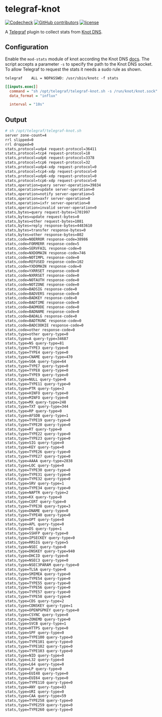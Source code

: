 # telegraf-knot

[![Codecheck](https://github.com/x70b1/telegraf-knot/workflows/Codecheck/badge.svg?branch=master)](https://github.com/x70b1/telegraf-knot/actions)
[![GitHub contributors](https://img.shields.io/github/contributors/x70b1/telegraf-knot.svg)](https://github.com/x70b1/telegraf-knot/graphs/contributors)
[![license](https://img.shields.io/github/license/x70b1/telegraf-knot.svg)](https://github.com/x70b1/telegraf-knot/blob/master/LICENSE)

A [Telegraf](https://github.com/influxdata/telegraf) plugin to collect stats from [Knot DNS](https://knot.readthedocs.io/en/master/operation.html#statistics).


## Configuration

Enable the `mod-stats` module of knot according the Knot DNS [docs](https://www.knot-dns.cz/docs/latest/html/modules.html#stats-query-statistics).
The script accepts a parameter `-s` to specify the path to the Knot DNS socket.
To allow Telegraf to request the stats it needs a sudo rule as shown.


```
telegraf    ALL = NOPASSWD: /usr/sbin/knotc -f stats
```

```ini
[[inputs.exec]]
  command = "sh /opt/telegraf/telegraf-knot.sh -s /run/knot/knot.sock"
  data_format = "influx"

  interval = "10s"
```


## Output

```sh
# sh /opt/telegraf/telegraf-knot.sh
server zone-count=4
rrl slipped=0
rrl dropped=0
stats,protocol=udp4 request-protocol=36411
stats,protocol=tcp4 request-protocol=18
stats,protocol=udp6 request-protocol=3378
stats,protocol=tcp6 request-protocol=32
stats,protocol=udp4-xdp request-protocol=0
stats,protocol=tcp4-xdp request-protocol=0
stats,protocol=udp6-xdp request-protocol=0
stats,protocol=tcp6-xdp request-protocol=0
stats,operation=query server-operation=39834
stats,operation=update server-operation=0
stats,operation=notify server-operation=5
stats,operation=axfr server-operation=0
stats,operation=ixfr server-operation=0
stats,operation=invalid server-operation=0
stats,bytes=query request-bytes=1701997
stats,bytes=update request-bytes=0
stats,bytes=other request-bytes=1081
stats,bytes=reply response-bytes=4483610
stats,bytes=transfer response-bytes=0
stats,bytes=other response-bytes=802
stats,code=NOERROR response-code=38986
stats,code=FORMERR response-code=5
stats,code=SERVFAIL response-code=0
stats,code=NXDOMAIN response-code=746
stats,code=NOTIMPL response-code=0
stats,code=REFUSED response-code=102
stats,code=YXDOMAIN response-code=0
stats,code=YXRRSET response-code=0
stats,code=NXRRSET response-code=0
stats,code=NOTAUTH response-code=0
stats,code=NOTZONE response-code=0
stats,code=BADSIG response-code=0
stats,code=BADVERS response-code=0
stats,code=BADKEY response-code=0
stats,code=BADTIME response-code=0
stats,code=BADMODE response-code=0
stats,code=BADNAME response-code=0
stats,code=BADALG response-code=0
stats,code=BADTRUNC response-code=0
stats,code=BADCOOKIE response-code=0
stats,code=other response-code=0
stats,type=other query-type=0
stats,type=A query-type=34687
stats,type=NS query-type=81
stats,type=TYPE3 query-type=0
stats,type=TYPE4 query-type=0
stats,type=CNAME query-type=470
stats,type=SOA query-type=64
stats,type=TYPE7 query-type=0
stats,type=TYPE8 query-type=0
stats,type=TYPE9 query-type=0
stats,type=NULL query-type=0
stats,type=TYPE11 query-type=0
stats,type=PTR query-type=3
stats,type=HINFO query-type=0
stats,type=MINFO query-type=0
stats,type=MX query-type=248
stats,type=TXT query-type=344
stats,type=RP query-type=0
stats,type=AFSDB query-type=1
stats,type=TYPE19 query-type=0
stats,type=TYPE20 query-type=0
stats,type=RT query-type=0
stats,type=TYPE22 query-type=0
stats,type=TYPE23 query-type=0
stats,type=SIG query-type=0
stats,type=KEY query-type=0
stats,type=TYPE26 query-type=0
stats,type=TYPE27 query-type=0
stats,type=AAAA query-type=2838
stats,type=LOC query-type=0
stats,type=TYPE30 query-type=0
stats,type=TYPE31 query-type=0
stats,type=TYPE32 query-type=0
stats,type=SRV query-type=1
stats,type=TYPE34 query-type=0
stats,type=NAPTR query-type=2
stats,type=KX query-type=0
stats,type=CERT query-type=0
stats,type=TYPE38 query-type=3
stats,type=DNAME query-type=0
stats,type=TYPE40 query-type=0
stats,type=OPT query-type=0
stats,type=APL query-type=0
stats,type=DS query-type=1
stats,type=SSHFP query-type=0
stats,type=IPSECKEY query-type=0
stats,type=RRSIG query-type=5
stats,type=NSEC query-type=0
stats,type=DNSKEY query-type=940
stats,type=DHCID query-type=0
stats,type=NSEC3 query-type=0
stats,type=NSEC3PARAM query-type=0
stats,type=TLSA query-type=0
stats,type=SMIMEA query-type=0
stats,type=TYPE54 query-type=0
stats,type=TYPE55 query-type=0
stats,type=TYPE56 query-type=0
stats,type=TYPE57 query-type=0
stats,type=TYPE58 query-type=0
stats,type=CDS query-type=2
stats,type=CDNSKEY query-type=1
stats,type=OPENPGPKEY query-type=0
stats,type=CSYNC query-type=0
stats,type=ZONEMD query-type=0
stats,type=SVCB query-type=1
stats,type=HTTPS query-type=0
stats,type=SPF query-type=0
stats,type=TYPE100 query-type=0
stats,type=TYPE101 query-type=0
stats,type=TYPE102 query-type=0
stats,type=TYPE103 query-type=0
stats,type=NID query-type=0
stats,type=L32 query-type=0
stats,type=L64 query-type=0
stats,type=LP query-type=0
stats,type=EUI48 query-type=0
stats,type=EUI64 query-type=0
stats,type=TYPE110 query-type=0
stats,type=ANY query-type=83
stats,type=URI query-type=0
stats,type=CAA query-type=59
stats,type=TYPE258 query-type=0
stats,type=TYPE259 query-type=0
stats,type=TYPE260 query-type=0
```
